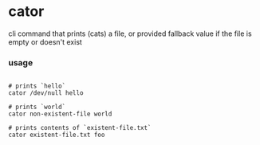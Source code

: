 # cator

cli command that prints (cats) a file, or provided fallback value if the file is empty or doesn't exist

### usage

```shell script

# prints `hello`
cator /dev/null hello

# prints `world`
cator non-existent-file world

# prints contents of `existent-file.txt`
cator existent-file.txt foo

````
